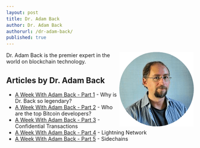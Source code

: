 ```yaml
---
layout: post
title: Dr. Adam Back
author: Dr. Adam Back
authorurl: /dr-adam-back/
published: true
---
```



<img src="/images/adam-back.png" alt="Dr. Adam Back" align="right">
<p>Dr. Adam Back is the premier expert in the world on blockchain technology.

## Articles by Dr. Adam Back
<ul>
<li><a href="/adam-back-cypherpunks/">A Week With Adam Back - Part 1</a> - Why is Dr. Back so legendary?</li>
<li><a href="/adam-back-bitcoin-core-developers/">A Week With Adam Back - Part 2</a> - Who are the top Bitcoin developers?</li>
<li><a href="/adam-back-confidential-transactions/">A Week With Adam Back - Part 3</a> - Confidential Transactions</li>
<li><a href="/adam-back-lightning-network/">A Week With Adam Back - Part 4</a> - Lightning Network</li>
<li><a href="/adam-back-sidechains/">A Week With Adam Back - Part 5</a> - Sidechains</li>
</ul>